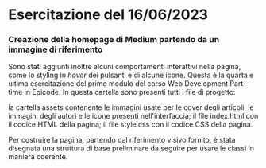 # Esercitazione del 16/06/2023
### Creazione della homepage di Medium partendo da un immagine di riferimento
Sono stati aggiunti inoltre alcuni comportamenti interattivi nella pagina, come lo styling in _hover_ dei pulsanti e di alcune icone. Questa è la quarta e ultima esercitazione del primo modulo del corso Web Development Part-time in Epicode. In questa cartella sono presenti tutti i file di progetto:

la cartella assets contenente le immagini usate per le cover degli articoli, le immagini degli autori e le icone presenti nell'interfaccia;
il file index.html con il codice HTML della pagina;
il file style.css con il codice CSS della pagina.

Per costruire la pagina, partendo dal riferimento visivo fornito, è stata disegnata una struttura di base preliminare da seguire per usare le classi in maniera coerente.